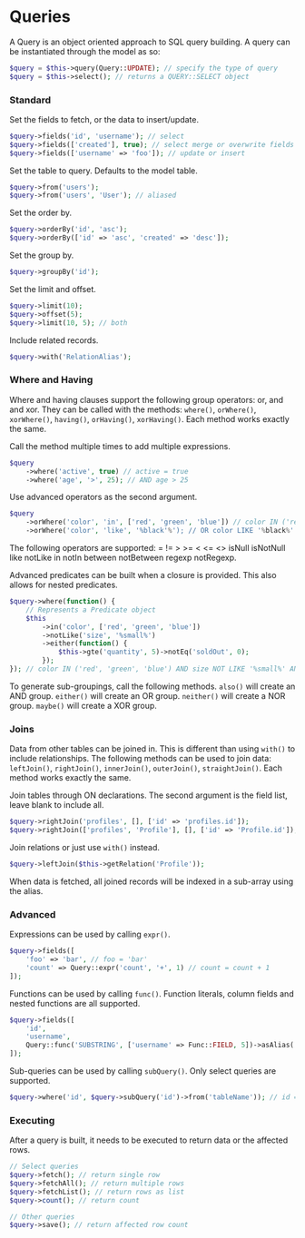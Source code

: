 # Queries #

A Query is an object oriented approach to SQL query building. A query can be instantiated through the model as so:

```php
$query = $this->query(Query::UPDATE); // specify the type of query
$query = $this->select(); // returns a QUERY::SELECT object
```

### Standard ###

Set the fields to fetch, or the data to insert/update.

```php
$query->fields('id', 'username'); // select
$query->fields(['created'], true); // select merge or overwrite fields
$query->fields(['username' => 'foo']); // update or insert
```

Set the table to query. Defaults to the model table.

```php
$query->from('users');
$query->from('users', 'User'); // aliased
```

Set the order by.

```php
$query->orderBy('id', 'asc');
$query->orderBy(['id' => 'asc', 'created' => 'desc']);
```

Set the group by.

```php
$query->groupBy('id');
```

Set the limit and offset.

```php
$query->limit(10);
$query->offset(5);
$query->limit(10, 5); // both
```

Include related records.

```php
$query->with('RelationAlias');
```

### Where and Having ###

Where and having clauses support the following group operators: or, and and xor.
They can be called with the methods: `where()`, `orWhere()`, `xorWhere()`, `having()`, `orHaving()`, `xorHaving()`. Each method works exactly the same.

Call the method multiple times to add multiple expressions.

```php
$query
	->where('active', true) // active = true
	->where('age', '>', 25); // AND age > 25
```

Use advanced operators as the second argument.

```php
$query
	->orWhere('color', 'in', ['red', 'green', 'blue']) // color IN ('red', 'green', 'blue')
	->orWhere('color', 'like', '%black'%'); // OR color LIKE '%black%'
```

The following operators are supported: = != > >= < <= <> isNull isNotNull like notLike in notIn between notBetween regexp notRegexp.

Advanced predicates can be built when a closure is provided. This also allows for nested predicates.

```php
$query->where(function() {
	// Represents a Predicate object
	$this
		->in('color', ['red', 'green', 'blue'])
		->notLike('size', '%small%')
		->either(function() {
			$this->gte('quantity', 5)->notEq('soldOut', 0);
		});
}); // color IN ('red', 'green', 'blue') AND size NOT LIKE '%small%' AND (quantity >= 5 OR soldOut != 0)
```

To generate sub-groupings, call the following methods. `also()` will create an AND group. `either()` will create an OR group. `neither()` will create a NOR group. `maybe()` will create a XOR group.

### Joins ###

Data from other tables can be joined in. This is different than using `with()` to include relationships.
The following methods can be used to join data: `leftJoin()`, `rightJoin()`, `innerJoin()`, `outerJoin()`, `straightJoin()`. Each method works exactly the same.

Join tables through ON declarations. The second argument is the field list, leave blank to include all.

```php
$query->rightJoin('profiles', [], ['id' => 'profiles.id']);
$query->rightJoin(['profiles', 'Profile'], [], ['id' => 'Profile.id']); // with aliasing
```

Join relations or just use `with()` instead.

```php
$query->leftJoin($this->getRelation('Profile'));
```

When data is fetched, all joined records will be indexed in a sub-array using the alias.

### Advanced ###

Expressions can be used by calling `expr()`.

```php
$query->fields([
	'foo' => 'bar', // foo = 'bar'
	'count' => Query::expr('count', '+', 1) // count = count + 1
]);
```

Functions can be used by calling `func()`. Function literals, column fields and nested functions are all supported.

```php
$query->fields([
	'id',
	'username',
	Query::func('SUBSTRING', ['username' => Func::FIELD, 5])->asAlias('shortName') // SUBSTRING(username, 5) AS shortName
]);
```

Sub-queries can be used by calling `subQuery()`. Only select queries are supported.

```php
$query->where('id', $query->subQuery('id')->from('tableName')); // id = (SELECT id FROM tableName)
```

### Executing ###

After a query is built, it needs to be executed to return data or the affected rows.

```php
// Select queries
$query->fetch(); // return single row
$query->fetchAll(); // return multiple rows
$query->fetchList(); // return rows as list
$query->count(); // return count

// Other queries
$query->save(); // return affected row count
```